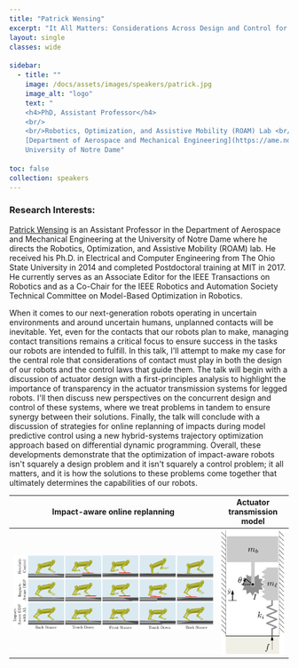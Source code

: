 ```yaml
---
title: "Patrick Wensing"
excerpt: "It All Matters: Considerations Across Design and Control for Contact-Savvy Robots"
layout: single 
classes: wide

sidebar:
  - title: ""
    image: /docs/assets/images/speakers/patrick.jpg 
    image_alt: "logo"
    text: "
    <h4>PhD, Assistant Professor</h4> 
    <br/>
    <br/>Robotics, Optimization, and Assistive Mobility (ROAM) Lab <br/>
    [Department of Aerospace and Mechanical Engineering](https://ame.nd.edu/) <br/>
    University of Notre Dame"
  
toc: false 
collection: speakers
---
```

### Research Interests: 

[Patrick Wensing](https://sites.nd.edu/pwensing) is an Assistant Professor in the Department of Aerospace and Mechanical Engineering at the University of Notre Dame where he directs the Robotics, Optimization, and Assistive Mobility (ROAM) lab. He received his Ph.D. in Electrical and Computer Engineering from The Ohio State University in 2014 and completed Postdoctoral training at MIT in 2017. He currently serves as an Associate Editor for the IEEE Transactions on Robotics and as a Co-Chair for the IEEE Robotics and Automation Society Technical Committee on Model-Based Optimization in Robotics.


When it comes to our next-generation robots operating in uncertain environments and around uncertain humans, unplanned contacts will be inevitable. Yet, even for the contacts that our robots plan to make, managing contact transitions remains a critical focus to ensure success in the tasks our robots are intended to fulfill. In this talk, I'll attempt to make my case for the central role that considerations of contact must play in both the design of our robots and the control laws that guide them. The talk will begin with a discussion of actuator design with a first-principles analysis to highlight the importance of transparency in the actuator transmission systems for legged robots. I'll then discuss new perspectives on the concurrent design and control of these systems, where we treat problems in tandem to ensure synergy between their solutions. Finally, the talk will conclude with a discussion of strategies for online replanning of impacts during model predictive control using a new hybrid-systems trajectory optimization approach based on differential dynamic programming. Overall, these developments demonstrate that the optimization of impact-aware robots isn't squarely a design problem and it isn't squarely a control problem; it all matters, and it is how the solutions to these problems come together that ultimately determines the capabilities of our robots.

| Impact-aware online replanning| Actuator transmission model|
|:-------------------------:|:----------:|
|<img src="/docs/assets/images/TimeSeriesv2-crop.jpg" alt="drawing" style="width:1300px;"/> | <img src="/docs/assets/images/Models-crop1.jpg" alt="drawing" style="width:200px;"/>|



